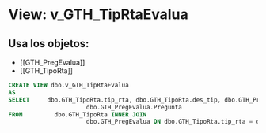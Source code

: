 # View: v_GTH_TipRtaEvalua

## Usa los objetos:
- [[GTH_PregEvalua]]
- [[GTH_TipoRta]]

```sql
CREATE VIEW dbo.v_GTH_TipRtaEvalua
AS
SELECT     dbo.GTH_TipoRta.tip_rta, dbo.GTH_TipoRta.des_tip, dbo.GTH_PregEvalua.cod_eva, dbo.GTH_PregEvalua.ide_pre, dbo.GTH_PregEvalua.num_pre, 
                      dbo.GTH_PregEvalua.Pregunta
FROM         dbo.GTH_TipoRta INNER JOIN
                      dbo.GTH_PregEvalua ON dbo.GTH_TipoRta.tip_rta = dbo.GTH_PregEvalua.tip_rta

```
